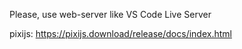 Please, use web-server like VS Code Live Server

pixijs: https://pixijs.download/release/docs/index.html